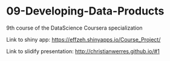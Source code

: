 # 09-Developing-Data-Products
9th course of the DataScience Coursera specialization

Link to shiny app:
https://effzeh.shinyapps.io/Course_Project/

Link to slidify presentation:
http://christianwerres.github.io/#1